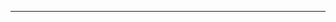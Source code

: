 <!--
CO_OP_TRANSLATOR_METADATA:
{
  "original_hash": "77735b446eb79b1bba9c849865cd0ced",
  "translation_date": "2025-08-28T18:05:41+00:00",
  "source_file": "03-GettingStarted/05-stdio-server/README.md",
  "language_code": "he"
}
-->


---

